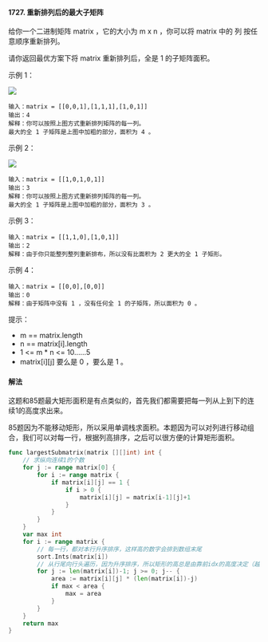 #### 1727. 重新排列后的最大子矩阵
给你一个二进制矩阵 matrix ，它的大小为 m x n ，你可以将 matrix 中的 列 按任意顺序重新排列。

请你返回最优方案下将 matrix 重新排列后，全是 1 的子矩阵面积。

示例 1：

![](https://assets.leetcode-cn.com/aliyun-lc-upload/uploads/2021/01/17/screenshot-2020-12-30-at-40536-pm.png)
```
输入：matrix = [[0,0,1],[1,1,1],[1,0,1]]
输出：4
解释：你可以按照上图方式重新排列矩阵的每一列。
最大的全 1 子矩阵是上图中加粗的部分，面积为 4 。
```
示例 2：

![](https://assets.leetcode-cn.com/aliyun-lc-upload/uploads/2021/01/17/screenshot-2020-12-30-at-40852-pm.png)
```
输入：matrix = [[1,0,1,0,1]]
输出：3
解释：你可以按照上图方式重新排列矩阵的每一列。
最大的全 1 子矩阵是上图中加粗的部分，面积为 3 。
```
示例 3：
```
输入：matrix = [[1,1,0],[1,0,1]]
输出：2
解释：由于你只能整列整列重新排布，所以没有比面积为 2 更大的全 1 子矩形。
```
示例 4：
```
输入：matrix = [[0,0],[0,0]]
输出：0
解释：由于矩阵中没有 1 ，没有任何全 1 的子矩阵，所以面积为 0 。
```

提示：

- m == matrix.length
- n == matrix[i].length
- 1 <= m * n <= 10……5
- matrix[i][j] 要么是 0 ，要么是 1 。

#### 解法
这题和85题最大矩形面积是有点类似的，首先我们都需要把每一列从上到下的连续1的高度求出来。

85题因为不能移动矩形，所以采用单调栈求面积。本题因为可以对列进行移动组合，我们可以对每一行，根据列高排序，之后可以很方便的计算矩形面积。
```go
func largestSubmatrix(matrix [][]int) int {
    // 求纵向连续1的个数
    for j := range matrix[0] {
        for i := range matrix {
            if matrix[i][j] == 1 {
                if i > 0 {
                    matrix[i][j] = matrix[i-1][j]+1
                }
            }
        }
    }
    var max int 
    for i := range matrix {
        // 每一行，都对本行升序排序，这样高的数字会排到数组末尾
        sort.Ints(matrix[i])
        // 从行尾向行头遍历，因为升序排序，所以矩形的高总是由靠前idx的高度决定（越往前高度越小）
        for j := len(matrix[i])-1; j >= 0; j-- {
            area := matrix[i][j] * (len(matrix[i])-j)
            if max < area {
                max = area
            }
        }
    }
    return max
}
```
